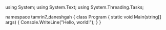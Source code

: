 using System;
using System.Text;
using System.Threading.Tasks;

namespace tamrin7_daneshgah
{
    class Program
    {
        static void Main(string[] args)
        {
            Console.WriteLine("Hello, world!");
        }
    }
